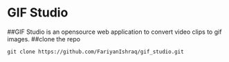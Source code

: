 # GIF Studio
##GIF Studio is an opensource web application to convert video clips to gif images.
##clone the repo
```
git clone https://github.com/FariyanIshraq/gif_studio.git
```
